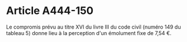 # Article A444-150

<p>Le compromis prévu au titre XVI du livre III du code civil (numéro 149 du tableau 5) donne lieu à la perception d'un émolument fixe de 7,54 €.</p>